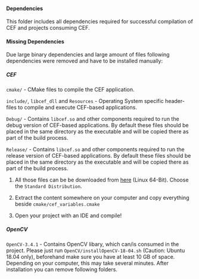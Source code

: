 #### Dependencies
This folder includes all dependencies required for successful compilation of CEF and projects consuming CEF.

#### Missing Dependencies
Due large binary dependencies and large amount of files following dependencies were removed and have to be installed manually:

##### CEF
`cmake/` - CMake files to compile the CEF application.

`include/`, `libcef_dll` and `Resources` - Operating System specific header-files to compile and execute CEF-based applications.
 
`Debug/` - Contains `libcef.so` and other components required to run the debug version of CEF-based applications. By default these files should be placed in the same directory as the executable and will be copied there as part of the build process.

`Release/` - Contains `libcef.so` and other components required to run the release version of CEF-based applications. By default these files should be placed in the same directory as the executable and will be copied there as part of the build process.

1) All those files can be be downloaded from [here](http://opensource.spotify.com/cefbuilds/index.html#linux64_builds) (Linux 64-Bit). Choose the `Standard Distribution`.

2) Extract the content somewhere on your computer and copy everything beside `cmake/cef_variables.cmake`

3) Open your project with an IDE and compile!

##### OpenCV
`OpenCV-3.4.1` - Contains OpenCV libary, which can/is consumed in the project. Please just run `OpenCV/installOpenCV-18-04.sh` (Caution: Ubuntu 18.04 only), beforehand make sure you have at least 10 GB of space. Depending on your computer, this may take several minutes. After installation you can remove following folders. 
